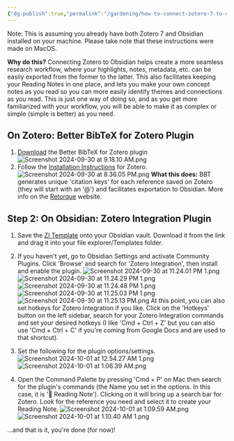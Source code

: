 ```yaml
---
{"dg-publish":true,"permalink":"/gardening/how-to-connect-zotero-7-to-obsidian-mac-os/","created":"2024-09-30T09:11:48.620+08:00","updated":"2024-10-01T07:51:58.339+08:00"}
---
```



Note: This is assuming you already have both Zotero 7 and Obsidian installed on your machine. Please take note that these instructions were made on MacOS.

**Why do this?** Connecting Zotero to Obsidian helps create a more seamless research workflow, where your highlights, notes, metadata, etc. can be easily exported from the former to the latter. This also facilitates keeping your Reading Notes in one place, and lets you make your own concept notes as you read so you can more easily identify themes and connections as you read. This is just one way of doing so, and as you get more familiarized with your workflow, you will be able to make it as complex or simple (simple is better) as you need.

## On Zotero: Better BibTeX for Zotero Plugin
1. [Download](https://github.com/retorquere/zotero-better-bibtex/releases/tag/v6.7.238) the Better BibTeX for Zotero plugin 
![Screenshot 2024-09-30 at 9.18.10 AM.png](/img/user/Extras/Screenshot%202024-09-30%20at%209.18.10%20AM.png)
2. Follow the [Installation Instructions](https://retorque.re/zotero-better-bibtex/installation/) for Zotero. 
![Screenshot 2024-09-30 at 8.36.05 PM.png](/img/user/Extras/Screenshot%202024-09-30%20at%208.36.05%20PM.png)
**What this does:** BBT generates unique 'citation keys' for each reference saved on Zotero (they will start with an '@') and facilitates exportation to Obsidian. More info on the [Retorque](https://retorque.re/zotero-better-bibtex/index.html) website.

## Step 2: On Obsidian: Zotero Integration Plugin

1. Save the [ZI Template](https://drive.google.com/file/d/1xiPVCoDMWQTC4p2AQZTNqjsUrE098JVZ/view?usp=sharing) onto your Obsidian vault. Download it from the link and drag it into your file explorer/Templates folder.
2. If you haven't yet, go to Obsidian Settings and activate Community Plugins. Click 'Browse' and search for 'Zotero Integration', then install and enable the plugin.
![Screenshot 2024-09-30 at 11.24.01 PM 1.png](/img/user/Extras/Screenshot%202024-09-30%20at%2011.24.01%20PM%201.png)![Screenshot 2024-09-30 at 11.24.29 PM 1.png](/img/user/Extras/Screenshot%202024-09-30%20at%2011.24.29%20PM%201.png)![Screenshot 2024-09-30 at 11.24.48 PM 1.png](/img/user/Extras/Screenshot%202024-09-30%20at%2011.24.48%20PM%201.png)![Screenshot 2024-09-30 at 11.25.03 PM 1.png](/img/user/Extras/Screenshot%202024-09-30%20at%2011.25.03%20PM%201.png)
![Screenshot 2024-09-30 at 11.25.13 PM.png](/img/user/Extras/Screenshot%202024-09-30%20at%2011.25.13%20PM.png)
At this point, you can also set hotkeys for Zotero Integration if you like. Click on the 'Hotkeys' button on the left sidebar, search for your Zotero Integration commands and set your desired hotkeys (I like 'Cmd + Ctrl + Z' but you can also use 'Cmd + Ctrl + C' if you're coming from Google Docs and are used to that shortcut).

3. Set the following for the plugin options/settings. 
![Screenshot 2024-10-01 at 12.54.27 AM 1.png](/img/user/Extras/Screenshot%202024-10-01%20at%2012.54.27%20AM%201.png)
![Screenshot 2024-10-01 at 1.06.39 AM.png](/img/user/Extras/Screenshot%202024-10-01%20at%201.06.39%20AM.png)

4. Open the Command Palette by pressing 'Cmd + P' on Mac then search for the plugin's commands (the Name you set in the options. In this case, it is '📖 Reading Note'). Clicking on it will bring up a search bar for Zotero. Look for the reference you need and select it to create your Reading Note.
![Screenshot 2024-10-01 at 1.09.59 AM.png](/img/user/Extras/Screenshot%202024-10-01%20at%201.09.59%20AM.png)![Screenshot 2024-10-01 at 1.10.40 AM 1.png](/img/user/Extras/Screenshot%202024-10-01%20at%201.10.40%20AM%201.png)

...and that is it, you're done (for now)!


